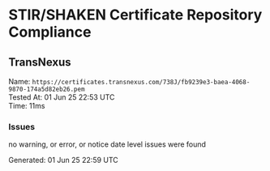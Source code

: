 # STIR/SHAKEN Certificate Repository Compliance

## TransNexus

Name: `https://certificates.transnexus.com/738J/fb9239e3-baea-4068-9870-174a5d82eb26.pem`\
Tested At: 01 Jun 25 22:53 UTC\
Time: 11ms

### Issues

no warning, or error, or notice date level issues were found

Generated: 01 Jun 25 22:59 UTC